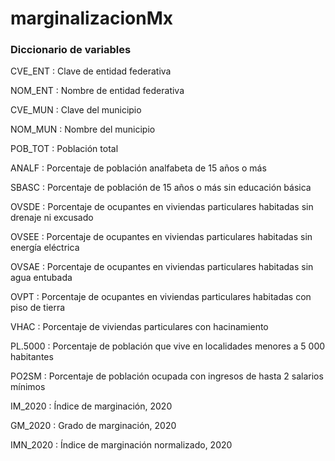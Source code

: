 # marginalizacionMx


### Diccionario de variables

CVE_ENT  : Clave de entidad federativa

NOM_ENT	 : Nombre de entidad federativa

CVE_MUN	 : Clave del municipio

NOM_MUN	 : Nombre del municipio

POB_TOT	 : Población total

ANALF	 : Porcentaje de población analfabeta de 15 años o más

SBASC	 : Porcentaje de población de 15 años o más sin educación básica

OVSDE	 : Porcentaje de ocupantes en viviendas particulares habitadas sin drenaje ni excusado

OVSEE	 : Porcentaje de ocupantes en viviendas particulares habitadas sin energía eléctrica

OVSAE	 : Porcentaje de ocupantes en viviendas particulares habitadas sin agua entubada

OVPT	 : Porcentaje de ocupantes en viviendas particulares habitadas con piso de tierra

VHAC	 : Porcentaje de viviendas particulares con hacinamiento

PL.5000	 : Porcentaje de población que vive en localidades menores a 5 000 habitantes

PO2SM	 : Porcentaje de población ocupada con ingresos de hasta 2 salarios mínimos

IM_2020	 : Índice de marginación, 2020

GM_2020	 : Grado de marginación, 2020

IMN_2020 : Índice de marginación normalizado, 2020